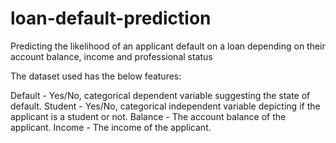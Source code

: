 # loan-default-prediction
Predicting the likelihood of an applicant default on a loan depending on their account balance, income and professional status 

The dataset used has the below features:

Default - Yes/No, categorical dependent variable suggesting the state of default.
Student - Yes/No, categorical independent variable depicting if the applicant is a student or not.
Balance - The account balance of the applicant.
Income - The income of the applicant.
